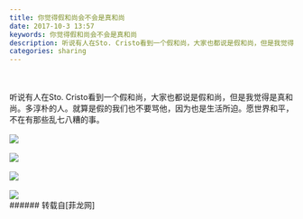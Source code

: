 ```yaml
---
title: 你觉得假和尚会不会是真和尚
date: 2017-10-3 13:57
keywords: 你觉得假和尚会不会是真和尚
description: 听说有人在Sto. Cristo看到一个假和尚，大家也都说是假和尚，但是我觉得是真和尚。多淳朴的人。就算是假的我们也不要骂他，因为也是生活所迫。愿世界和平，不在有那些乱七八糟的事。
categories: sharing
---
```

<td class="t_f" id="postmessage_911704">

<br/>
<br/>
听说有人在Sto. Cristo看到一个假和尚，大家也都说是假和尚，但是我觉得是真和尚。多淳朴的人。就算是假的我们也不要骂他，因为也是生活所迫。愿世界和平，不在有那些乱七八糟的事。<br/>
<br/>

<img aid="637546" data-cf-modified-b8fa2f942609764f8243b3a6-="" file="data/attachment/forum/201710/02/195244xrvlrbl7kddd7crg.jpg.thumb.jpg" id="aimg_637546" inpost="1" onclick="" onmouseover="" src="http://www.flw.ph/data/attachment/forum/201710/02/195244xrvlrbl7kddd7crg.jpg" style="cursor:pointer" zoomfile="data/attachment/forum/201710/02/195244xrvlrbl7kddd7crg.jpg"/>


<br/>
<br/>

<img aid="637545" data-cf-modified-b8fa2f942609764f8243b3a6-="" file="data/attachment/forum/201710/02/195242moxhsth4ushuayun.jpg.thumb.jpg" id="aimg_637545" inpost="1" onclick="" onmouseover="" src="http://www.flw.ph/data/attachment/forum/201710/02/195242moxhsth4ushuayun.jpg" style="cursor:pointer" zoomfile="data/attachment/forum/201710/02/195242moxhsth4ushuayun.jpg"/>


<br/>
<br/>

<img aid="637544" data-cf-modified-b8fa2f942609764f8243b3a6-="" file="data/attachment/forum/201710/02/195239cc0x4garcag7qrzr.png.thumb.jpg" id="aimg_637544" inpost="1" onclick="" onmouseover="" src="http://www.flw.ph/data/attachment/forum/201710/02/195239cc0x4garcag7qrzr.png" style="cursor:pointer" zoomfile="data/attachment/forum/201710/02/195239cc0x4garcag7qrzr.png"/>


<br/>
<br/>

<img aid="637543" data-cf-modified-b8fa2f942609764f8243b3a6-="" file="data/attachment/forum/201710/02/195237s0gsn5zhe3b03de3.png.thumb.jpg" id="aimg_637543" inpost="1" onclick="" onmouseover="" src="http://www.flw.ph/data/attachment/forum/201710/02/195237s0gsn5zhe3b03de3.png" style="cursor:pointer" zoomfile="data/attachment/forum/201710/02/195237s0gsn5zhe3b03de3.png"/>


<br/>
</td>
###### 转载自[菲龙网]